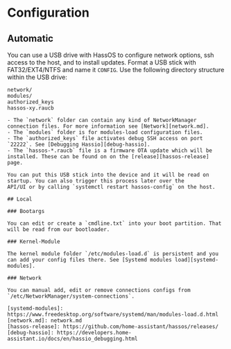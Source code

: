 # Configuration

## Automatic

You can use a USB drive with HassOS to configure network options, ssh access to the host, and to install updates.
Format a USB stick with FAT32/EXT4/NTFS and name it `CONFIG`. Use the following directory structure within the USB drive:

```
network/
modules/
authorized_keys
hassos-xy.raucb

- The `network` folder can contain any kind of NetworkManager connection files. For more information see [Network][network.md]. 
- The `modules` folder is for modules-load configuration files.
- The `authorized_keys` file activates debug SSH access on port `22222`. See [Debugging Hassio][debug-hassio].
- The `hassos-*.raucb` file is a firmware OTA update which will be installed. These can be found on on the [release][hassos-release] page. 

You can put this USB stick into the device and it will be read on startup. You can also trigger this process later over the
API/UI or by calling `systemctl restart hassos-config` on the host.

## Local

### Bootargs

You can edit or create a `cmdline.txt` into your boot partition. That will be read from our bootloader.

### Kernel-Module

The kernel module folder `/etc/modules-load.d` is persistent and you can add your config files there. See [Systemd modules load][systemd-modules].

### Network

You can manual add, edit or remove connections configs from `/etc/NetworkManager/system-connections`.

[systemd-modules]: https://www.freedesktop.org/software/systemd/man/modules-load.d.html
[network.md]: network.md
[hassos-release]: https://github.com/home-assistant/hassos/releases/
[debug-hassio]: https://developers.home-assistant.io/docs/en/hassio_debugging.html
